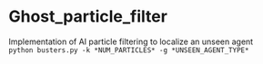 # Ghost_particle_filter
Implementation of AI particle filtering to localize an unseen agent   
`python busters.py -k *NUM_PARTICLES* -g *UNSEEN_AGENT_TYPE*`
